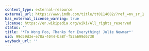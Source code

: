 ```yaml
---
content_type: external-resource
external_url: https://www.imdb.com/title/tt0114682/?ref_=nv_sr_1
has_external_license_warning: true
license: https://en.wikipedia.org/wiki/All_rights_reserved
status: ''
title: '*To Wong Foo, Thanks for Everything! Julie Newmar*'
uid: 99d59d3e-e78a-4044-ba8f-f52a699d6730
wayback_url: ''
---
```

